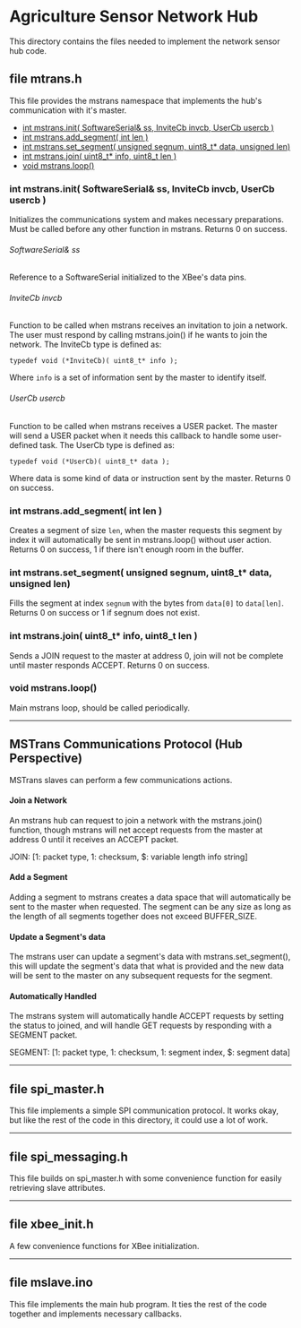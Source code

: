 # Agriculture Sensor Network Hub

This directory contains the files needed to implement the network sensor hub code.

## file mtrans.h
This file provides the mstrans namespace that implements the hub's communication
with it's master.

   * [int mstrans.init( SoftwareSerial& ss, InviteCb invcb, UserCb usercb )](#int-mstransinit-softwareserial-ss-invitecb-invcb-usercb-usercb-)
   * [int mstrans.add_segment( int len )](#int-mstransadd_segment-int-len-)
   * [int mstrans.set_segment( unsigned segnum, uint8_t* data, unsigned len)](#int-mstransset_segment-unsigned-segnum-uint8_t-data-unsigned-len)
   * [int mstrans.join( uint8_t* info, uint8_t len )](#int-mstransjoin-uint8_t-info-uint8_t-len-)
   * [void mstrans.loop()](#void-mstransloop)


### int mstrans.init( SoftwareSerial& ss, InviteCb invcb, UserCb usercb )
Initializes the communications system and makes necessary preparations.
Must be called before any other function in mstrans.  Returns 0 on success.

###### SoftwareSerial& ss
Reference to a SoftwareSerial initialized to the XBee's data pins.

###### InviteCb invcb
Function to be called when mstrans receives an invitation to join a network.
The user must respond by calling mstrans.join() if he wants to join the network.
The InviteCb type is defined as:

    typedef void (*InviteCb)( uint8_t* info );

Where `info` is a set of information sent by the master to identify itself.

###### UserCb usercb
Function to be called when mstrans receives a USER packet.  The master will
send a USER packet when it needs this callback to handle some user-defined task.
The UserCb type is defined as:

    typedef void (*UserCb)( uint8_t* data );

Where data is some kind of data or instruction sent by the master.
Returns 0 on success.

### int mstrans.add_segment( int len )
Creates a segment of size `len`, when the master requests this segment by index
it will automatically be sent in mstrans.loop() without user action.
Returns 0 on success, 1 if there isn't enough room in the buffer.

### int mstrans.set_segment( unsigned segnum, uint8_t* data, unsigned len)
Fills the segment at index `segnum` with the bytes from `data[0]` to `data[len]`.
Returns 0 on success or 1 if segnum does not exist.

### int mstrans.join( uint8_t* info, uint8_t len )
Sends a JOIN request to the master at address 0, join will not be complete
until master responds ACCEPT.  Returns 0 on success.

### void mstrans.loop()
Main mstrans loop, should be called periodically.

---

## MSTrans Communications Protocol (Hub Perspective)
MSTrans slaves can perform a few communications actions.

#### Join a Network
An mstrans hub can request to join a network with the mstrans.join() function,
though mstrans will net accept requests from the master at address 0 until it
receives an ACCEPT packet.

JOIN:
[1: packet type, 1: checksum, $: variable length info string]

#### Add a Segment
Adding a segment to mstrans creates a data space that will automatically be sent
to the master when requested.  The segment can be any size as long as the length
of all segments together does not exceed BUFFER_SIZE.

#### Update a Segment's data
The mstrans user can update a segment's data with mstrans.set_segment(), this will
update the segment's data that what is provided and the new data will be sent to the
master on any subsequent requests for the segment.

#### Automatically Handled
The mstrans system will automatically handle ACCEPT requests by setting the status
to joined, and will handle GET requests by responding with a SEGMENT packet.

SEGMENT:
[1: packet type, 1: checksum, 1: segment index, $: segment data]

---

## file spi_master.h
This file implements a simple SPI communication protocol.  It works okay, but like
the rest of the code in this directory, it could use a lot of work.

---

## file spi_messaging.h
This file builds on spi_master.h with some convenience function for easily retrieving
slave attributes.

---

## file xbee_init.h
A few convenience functions for XBee initialization.

---

## file mslave.ino
This file implements the main hub program.  It ties the rest of the code together and
implements necessary callbacks.
